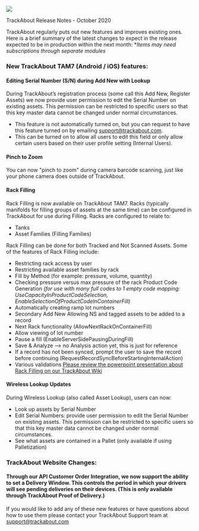 
![](https://lh3.googleusercontent.com/JUMbamFu9ZQjZ0ozsBze6QsBj_yetbHJmXZLPCG4qz7G2rnR1gIsWIQ1VnXJI0glxB_L7k4NVmFRWiWn4a2HK7-deDTTeNeovROfjdpbzSb-40LengiouCmdawWEJ45lPSMVEnC2)

TrackAbout Release Notes - October 2020

TrackAbout regularly puts out new features and improves existing ones. Here is a brief summary of the latest changes to expect in the release expected to be in production within the next month:
**Items may need subscriptions through separate modules*
### New TrackAbout TAM7 (Android / iOS) features:
#### Editing Serial Number (S/N) during Add New with Lookup
During TrackAbout’s registration process (some call this Add New, Register Assets) we now provide user permission to edit the Serial Number on existing assets. This permission can be restricted to specific users so that this key master data cannot be changed under normal circumstances.
 - This feature is not automatically turned on, but you can request to have this feature turned on by emailing [support@trackabout.com](mailto:support@trackabout.com).
 - This can be turned on to allow all users to edit this field or only allow certain users based on their user profile setting (Internal Users).

#### Pinch to Zoom
You can now "pinch to zoom" during camera barcode scanning, just like your phone camera does outside of TrackAbout.

#### Rack Filling
Rack Filling is now available on TrackAbout TAM7. Racks (typically manifolds for filling groups of assets at the same time) can be configured in TrackAbout for use during Filling. Racks are configured to relate to:
 - Tanks 
 - Asset Families (Filling Families)

Rack Filling can be done for both Tracked and Not Scanned Assets. Some of the features of Rack Filling include:

 - Restricting rack access by user 
 - Restricting available asset families by rack
 - Fill by Method (for example: pressure, volume, quantity)
 - Checking pressure versus max pressure of the rack Product Code Generation *(for use with many full codes to 1 empty code mapping: UseCapacityInProductCodeSelection, EnableSelectionOfProductCodeInContainerFill)*
 - Automatically creating ramp lot numbers 
 - Secondary Add New Allowing NS and tagged assets to be added to a record
 - Next Rack functionality (AllowNextRackOnContainerFill)
 - Allow viewing of lot number
 - Pause a fill (EnableServerSidePausingDuringFill)
 - Save & Analyze --> no Analysis action yet, this is just for reference
 - If a record has not been synced, prompt the user to save the record before continuing (RequestRecordSyncBeforeStartingInternalAction)
 - Various validations
[Please review the powerpoint presentation about Rack Filling on our TrackAbout Wiki](https://meta.trackabout.com/wiki/Rack_Filling#How_it_Works)

#### Wireless Lookup Updates
During Wireless Lookup (also called Asset Lookup), users can now:

 - Look up assets by Serial Number
 - Edit Serial Numbers: provide user permission to edit the Serial Number on existing assets. This permission can be restricted to specific users so that this key master data cannot be changed under normal circumstances.
 - See what assets are contained in a Pallet (only available if using Palletization)

### TrackAbout Website Changes:
#### Through our API Customer Order Integration, we now support the ability to set a Delivery Window. This controls the period in which your drivers will see pending deliveries on their devices. (This is only available through TrackAbout Proof of Delivery.)
If you would like to add any of these new features or have questions about how to use them please contact your TrackAbout Support team at [support@trackabout.com](mailto:support@trackabout.com)